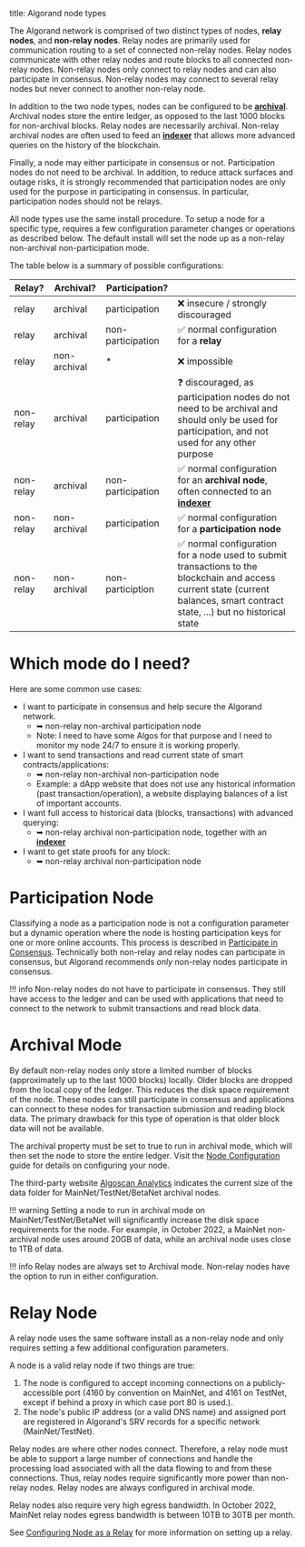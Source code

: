 title: Algorand node types

The Algorand network is comprised of two distinct types of nodes, **relay nodes**, and **non-relay nodes**. Relay nodes are primarily used for communication routing to a set of connected non-relay nodes. Relay nodes communicate with other relay nodes and route blocks to all connected non-relay nodes. Non-relay nodes only connect to relay nodes and can also participate in consensus. Non-relay nodes may connect to several relay nodes but never connect to another non-relay node.

In addition to the two node types, nodes can be configured to be [**archival**](#archival-mode). Archival nodes store the entire ledger, as opposed to the last 1000 blocks for non-archival blocks. Relay nodes are necessarily archival. Non-relay archival nodes are often used to feed an [**indexer**](../indexer/) that allows more advanced queries on the history of the blockchain.

Finally, a node may either participate in consensus or not. Participation nodes do not need to be archival. In addition, to reduce attack surfaces and outage risks, it is strongly recommended that participation nodes are only used for the purpose in participating in consensus. In particular, participation nodes should not be relays.

All node types use the same install procedure. To setup a node for a specific type, requires a few configuration parameter changes or operations as described below. The default install will set the node up as a non-relay non-archival non-participation mode.

The table below is a summary of possible configurations:

| Relay? | Archival? | Participation? | |
|-|-|-|-|
| relay | archival | participation | ❌ insecure / strongly discouraged |
| relay | archival | non-participation | ✅ normal configuration for a **relay** |
| relay | non-archival | * | ❌ impossible |
| non-relay | archival | participation | ❓ discouraged, as participation nodes do not need to be archival and should only be used for participation, and not used for any other purpose |
| non-relay | archival | non-participation | ✅ normal configuration for an **archival node**, often connected to an [**indexer**](../indexer/) |
| non-relay | non-archival | participation | ✅ normal configuration for a **participation node** |
| non-relay | non-archival | non-particiption | ✅ normal configuration for a node used to submit transactions to the blockchain and access current state (current balances, smart contract state, ...) but no historical state |


# Which mode do I need?

Here are some common use cases:

* I want to participate in consensus and help secure the Algorand network.
    * ➥ non-relay non-archival participation node
    * Note: I need to have some Algos for that purpose and I need to monitor my node 24/7 to ensure it is working properly.
* I want to send transactions and read current state of smart contracts/applications:
    * ➥ non-relay non-archival non-participation node
    * Example: a dApp website that does not use any historical information (past transaction/operation), a website displaying balances of a list of important accounts.
* I want full access to historical data (blocks, transactions) with advanced querying:
    * ➥ non-relay archival non-participation node, together with an [**indexer**](../indexer/)
* I want to get state proofs for any block:
    * ➥ non-relay archival non-participation node

# Participation Node 
Classifying a node as a participation node is not a configuration parameter but a dynamic operation where the node is hosting participation keys for one or more online accounts. This process is described in [Participate in Consensus](../participate/index.md). Technically both non-relay and relay nodes can participate in consensus, but Algorand recommends *only* non-relay nodes participate in consensus. 

!!! info
    Non-relay nodes do not have to participate in consensus. They still have access to the ledger and can be used with applications that need to connect to the network to submit transactions and read block data. 


# Archival Mode

 By default non-relay nodes only store a limited number of blocks (approximately up to the last 1000 blocks) locally. Older blocks are dropped from the local copy of the ledger. This reduces the disk space requirement of the node. These nodes can still participate in consensus and applications can connect to these nodes for transaction submission and reading block data. The primary drawback for this type of operation is that older block data will not be available. 
 
 The archival property must be set to true to run in archival mode, which will then set the node to store the entire ledger. Visit the [Node Configuration](../../reference/config) guide for details on configuring your node. 
 
 The third-party website [Algoscan Analytics](https://developer.algoscan.app/) indicates the current size of the data folder for MainNet/TestNet/BetaNet archival nodes.

!!! warning
     Setting a node to run in archival mode on MainNet/TestNet/BetaNet will significantly increase the disk space requirements for the node. For example, in October 2022, a MainNet non-archival node uses around 20GB of data, while an archival node uses close to 1TB of data.
 

!!! info
    Relay nodes are always set to Archival mode. Non-relay nodes have the option to run in either configuration.

# Relay Node

A relay node uses the same software install as a non-relay node and only requires setting a few additional configuration parameters.

A node is a valid relay node if two things are true:

1. The node is configured to accept incoming connections on a publicly-accessible port (4160 by convention on MainNet, and 4161 on TestNet, except if behind a proxy in which case port 80 is used.).
2. The node's public IP address (or a valid DNS name) and assigned port are registered in Algorand's SRV records for a specific network (MainNet/TestNet).
   
Relay nodes are where other nodes connect. Therefore, a relay node must be able to support a large number of connections and handle the processing load associated with all the data flowing to and from these connections. Thus, relay nodes require significantly more power than non-relay nodes. Relay nodes are always configured in archival mode.

Relay nodes also require very high egress bandwidth. In October 2022, MainNet relay nodes egress bandwidth is between 10TB to 30TB per month.

See [Configuring Node as a Relay](../../reference/relay) for more information on setting up a relay.





